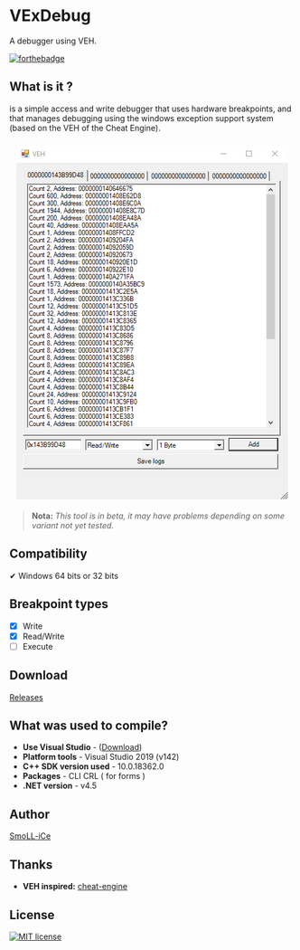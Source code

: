 # VExDebug
 A debugger using VEH.

[![forthebadge](https://forthebadge.com/images/badges/made-with-c-plus-plus.svg)](https://forthebadge.com)

## What is it ?
is a simple access and write debugger that uses hardware breakpoints, and that manages debugging using the windows exception support system (based on the VEH of the Cheat Engine).

<h3 align="center">
  <img src="README/VExDebug.png" alt="screeen" />
</h3>

> __Nota:__ *This tool is in beta, it may have problems depending on some variant not yet tested.*

## Compatibility
✔ Windows 64 bits or 32 bits

## Breakpoint types
- [X] Write
- [X] Read/Write
- [ ] Execute

## Download
[Releases](https://github.com/SmoLL-iCe/VExDebug/releases)

## What was used to compile?
- __Use Visual Studio__ - ([Download](https://visualstudio.microsoft.com/pt-br/))
- __Platform tools__  - Visual Studio 2019 (v142)
- __C++ SDK version used__ - 10.0.18362.0
- __Packages__ - CLI CRL ( for forms )
- __.NET version__ - v4.5

## Author
[SmoLL-iCe](https://github.com/SmoLL-iCe)


## Thanks
- __VEH inspired:__ [cheat-engine](https://github.com/cheat-engine)

## License
[![MIT license](https://img.shields.io/badge/License-MIT-blue.svg)](https://raw.githubusercontent.com/guilhermelim/Process-Memory-Tools/master/LICENSE)
